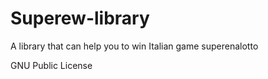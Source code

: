 # Superew-library
A library that can help you to win Italian game superenalotto


GNU Public License
